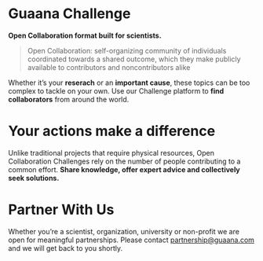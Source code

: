 # Guaana Challenge

**Open Collaboration format built for scientists.**

>Open Collaboration: self-organizing community of individuals coordinated towards a shared outcome, which they make publicly available to contributors and noncontributors alike

Whether it’s your **reserach** or an **important cause**, these topics can be too complex to tackle on your own. Use our Challenge platform to **find collaborators** from around the world.


# Your actions make a difference

Unlike traditional projects that require physical resources, Open Collaboration Challenges rely on the number of people contributing to a common effort. **Share knowledge, offer expert advice and collectively seek solutions.**


# Partner With Us

Whether you’re a scientist, organization, university or non-profit we are open for meaningful partnerships. Please contact <partnership@guaana.com> and we will get back to you shortly.
